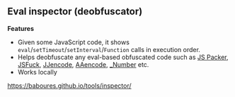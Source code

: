 ## Eval inspector (deobfuscator)

**Features**
- Given some JavaScript code, it shows ```eval```/```setTimeout```/```setInterval```/```Function``` calls in execution order.
- Helps deobfuscate any eval-based obfuscated code such as [JS Packer](http://dean.edwards.name/packer/), [JSFuck](http://www.jsfuck.com/), [JJencode](https://utf-8.jp/public/jjencode.html), [AAencode](https://utf-8.jp/public/aaencode.html), [_Number](https://jsfiddle.net/ps5anL99/embedded/result,js,html,css/) etc. 
- Works locally

https://baboures.github.io/tools/inspector/
